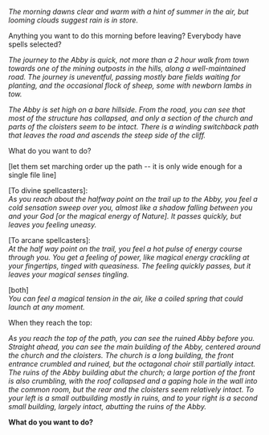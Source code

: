 _The morning dawns clear and warm with a hint of summer in the air, but looming clouds suggest rain is in store._
 
Anything you want to do this morning before leaving? Everybody have spells selected?
 
_The journey to the Abby is quick, not more than a 2 hour walk from town towards one of the mining outposts in the hills, along a well-maintained road. The journey is uneventful, passing mostly bare fields waiting for planting, and the occasional flock of sheep, some with newborn lambs in tow._
 
_The Abby is set high on a bare hillside. From the road, you can see that most of the structure has collapsed, and only a section of the church and parts of the cloisters seem to be intact. There is a winding switchback path that leaves the road and ascends the steep side of the cliff._
 
What do you want to do?
 
[let them set marching order up the path -- it is only wide enough for a single file line]

[To divine spellcasters]:  
_As you reach about the halfway point on the trail up to the Abby, you feel a cold sensation sweep over you, almost like a shadow falling between you and your God [or the magical energy of Nature]. It passes quickly, but leaves you feeling uneasy._
 
[To arcane spellcasters]:  
_At the half way point on the trail, you feel a hot pulse of energy course through you. You get a feeling of power, like magical energy crackling at your fingertips, tinged with queasiness. The feeling quickly passes, but it leaves your magical senses tingling._
 
[both]  
_You can feel a magical tension in the air, like a coiled spring that could launch at any moment._

When they reach the top:
 
_As you reach the top of the path, you can see the ruined Abby before you. Straight ahead, you can see the main building of the Abby, centered around the church and the cloisters. The church is a long building, the front entrance crumbled and ruined, but the octagonal choir still partially intact. The ruins of the Abby building abut the church; a large portion of the front is also crumbling, with the roof collapsed and a gaping hole in the wall into the common room, but the rear and the cloisters seem relatively intact. To your left is a small outbuilding mostly in ruins, and to your right is a second small building, largely intact, abutting the ruins of the Abby._
 
**What do you want to do?**